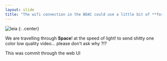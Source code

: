 ```yaml
---
layout: slide
title: "The wifi connection in the BDAC could use a little bit of **force**!"
---
```


![leia](https://cloud.githubusercontent.com/assets/16547949/25400918/17c5d2e4-29c2-11e7-92ef-79bacb424ef4.jpg)
{: .center}

We are travelling through **Space**! at the speed of light! to send shitty one color low quality video... please don't ask why ?!?

This was commit through the web UI
